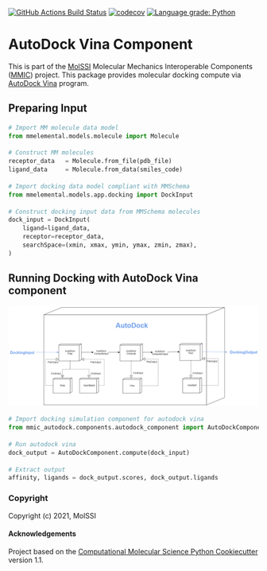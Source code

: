 [//]: # (Badges)
[![GitHub Actions Build Status](https://github.com/MolSSI/mmic_autodock/workflows/CI/badge.svg)](https://github.com/MolSSI/mmic_autodock/actions?query=workflow%3ACI)
[![codecov](https://codecov.io/gh/MolSSI/mmic_autodock/branch/master/graph/badge.svg)](https://codecov.io/gh/MolSSI/mmic_autodock/branch/master)
[![Language grade: Python](https://img.shields.io/lgtm/grade/python/g/MolSSI/mmic_autodock.svg?logo=lgtm&logoWidth=18)](https://lgtm.com/projects/g/MolSSI/mmic_mda/context:python)

# AutoDock Vina Component
This is part of the [MolSSI](http://molssi.org) Molecular Mechanics Interoperable Components ([MMIC](https://github.com/MolSSI/mmic)) project. This package provides molecular docking compute via [AutoDock Vina](http://vina.scripps.edu) program.

## Preparing Input

```python
# Import MM molecule data model
from mmelemental.models.molecule import Molecule

# Construct MM molecules
receptor_data   = Molecule.from_file(pdb_file)
ligand_data     = Molecule.from_data(smiles_code)

# Import docking data model compliant with MMSchema
from mmelemental.models.app.docking import DockInput

# Construct docking input data from MMSchema molecules
dock_input = DockInput(
    ligand=ligand_data,
    receptor=receptor_data,
    searchSpace=(xmin, xmax, ymin, ymax, zmin, zmax),
)
```

## Running Docking with AutoDock Vina component

<p align="center">
<img src="mmic_autodock/data/imgs/autodock.png">
</p>

```python
# Import docking simulation component for autodock vina
from mmic_autodock.components.autodock_component import AutoDockComponent

# Run autodock vina
dock_output = AutoDockComponent.compute(dock_input)

# Extract output
affinity, ligands = dock_output.scores, dock_output.ligands
```

### Copyright

Copyright (c) 2021, MolSSI


#### Acknowledgements

Project based on the
[Computational Molecular Science Python Cookiecutter](https://github.com/molssi/cookiecutter-cms) version 1.1.
